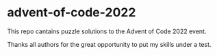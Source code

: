 # advent-of-code-2022
This repo cantains puzzle solutions to the Advent of Code 2022 event. 

Thanks all authors for the great opportunity to put my skills under a test. 
